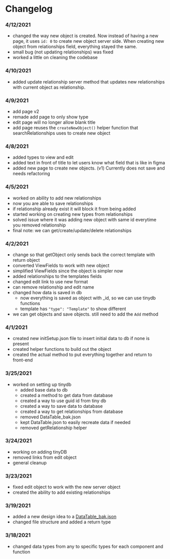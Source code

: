 # Changelog

### 4/12/2021
- changed the way new object is created. Now instead of having a new page, it uses `id: 0` to create new object server side. When creating new object from relationships field, everything stayed the same.
- small bug (not updating relationships) was fixed
- worked a little on cleaning the codebase

### 4/10/2021

- added update relationship server method that updates new relationships with current object as relationship.

### 4/9/2021

- add page v2
- remade add page to only show type
- edit page will no longer allow blank title
- add page reuses the `createNewObject()` helper function that searchRelationships uses to create new object

### 4/8/2021

- added types to view and edit
- added text in front of title to let users know what field that is like in figma
- added new page to create new objects. (v1) Currently does not save and needs refactoring

### 4/5/2021

- worked on ability to add new relationships
- now you are able to save relationships
- if relationship already exist it will block it from being added
- started working on creating new types from relationships
- solved issue where it was adding new object with same id everytime you removed relationship
- final note: we can get/create/update/delete relationships

### 4/2/2021

- change so that getObject only sends back the correct template with return object
- converted ViewFields to work with new object
- simplified ViewFields since the object is simpler now
- added relationships to the templates fields
- changed edit link to use new format
- can remove relationship and edit name
- changed how data is saved in db
  - now everything is saved as object with \_id, so we can use tinydb functions
  - template has `"type": "Template"` to show different
- we can get objects and save objects. still need to add the `Add` method

### 4/1/2021

- created new initSetup.json file to insert initial data to db if none is present
- created helper functions to build out the object
- created the actual method to put everything together and return to front-end

### 3/25/2021

- worked on setting up tinydb
  - added base data to db
  - created a method to get data from database
  - created a way to use guid id from tiny db
  - created a way to save data to database
  - created a way to get relationships from database
  - removed DataTable_bak.json
  - kept DataTable.json to easily recreate data if needed
  - removed getRelationship helper
  
### 3/24/2021

- working on adding tinyDB
- removed links from edit object
- general cleanup

### 3/23/2021

- fixed edit object to work with the new server object
- created the ability to add existing relationships

### 3/19/2021

- added a new design idea to a [DataTable_bak.json](server/src/DataTable_bak.json)
- changed file structure and added a return type

### 3/18/2021

- changed data types from any to specific types for each component and function




